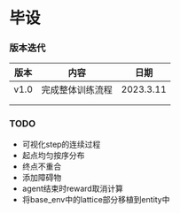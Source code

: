 # 毕设



### 版本迭代

| 版本 | 内容             | 日期      |
| ---- | ---------------- | --------- |
| v1.0 | 完成整体训练流程 | 2023.3.11 |
|      |                  |           |
|      |                  |           |



### TODO

- 可视化step的连续过程
- 起点均匀按序分布
- 终点不重合
- 添加障碍物
- agent结束时reward取消计算
- 将base_env中的lattice部分移植到entity中